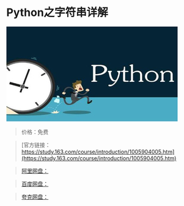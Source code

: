# Python之字符串详解

![img](../../../assets/study163/free/10de02df-dc14-4cc5-913a-2092ce246265.jpg)

> 价格：免费

> [官方链接：https://study.163.com/course/introduction/1005904005.htm](https://study.163.com/course/introduction/1005904005.htm)

> [阿里网盘：]()

> [百度网盘：]()

> [夸克网盘：]()
